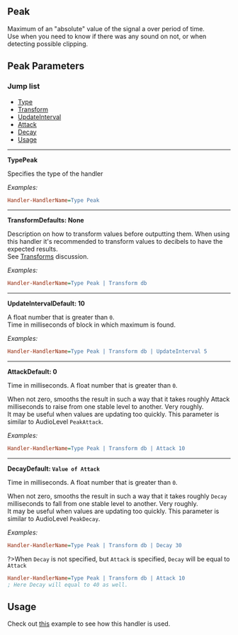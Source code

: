 ## Peak

Maximum of an "absolute" value of the signal a over period of time.<br/>
Use when you need to know if there was any sound on not, or when detecting possible clipping.

## Peak Parameters

### Jump list

- [Type](#type)
- [Transform](#transform)
- [UpdateInterval](#update-interval)
- [Attack](#attack)
- [Decay](#decay)
- [Usage](#usage)

---

<p id="type" class="p-title"><b>Type</b><b>Peak</b></p>

Specifies the type of the handler

_Examples:_

```ini
Handler-HandlerName=Type Peak
```

---

<p id="transform" class="p-title"><b>Transform</b><b>Defaults: None</b></p>

Description on how to transform values before outputting them. When using this handler it's recommended to transform values to decibels to have the expected results.<br/>
See [Transforms](/docs/discussions/transforms.md) discussion.

_Examples:_

```ini
Handler-HandlerName=Type Peak | Transform db
```

---

<p id="update-interval" class="p-title"><b>UpdateInterval</b><b>Default: 10</b></p>

A float number that is greater than `0`.<br/>
Time in milliseconds of block in which maximum is found.

_Examples:_

```ini
Handler-HandlerName=Type Peak | Transform db | UpdateInterval 5
```

---

<p id="attack" class="p-title"><b>Attack</b><b>Default: 0</b></p>

Time in milliseconds. A float number that is greater than `0`.<br/>

When not zero, smooths the result in such a way that it takes roughly Attack milliseconds to raise from one stable level to another. Very roughly.<br/>
It may be useful when values are updating too quickly. This parameter is similar to AudioLevel `PeakAttack`.

_Examples:_

```ini
Handler-HandlerName=Type Peak | Transform db | Attack 10
```

---

<p id="decay" class="p-title"><b>Decay</b><b>Default: <code>Value of Attack</code></b></p>

Time in milliseconds. A float number that is greater than `0`.<br/>

When not zero, smooths the result in such a way that it takes roughly `Decay` milliseconds to fall from one stable level to another. Very roughly.<br/>
It may be useful when values are updating too quickly. This parameter is similar to AudioLevel `PeakDecay`.

_Examples:_

```ini
Handler-HandlerName=Type Peak | Transform db | Decay 30
```

?>When `Decay` is not specified, but `Attack` is specified, `Decay` will be equal to `Attack`

```ini
Handler-HandlerName=Type Peak | Transform db | Attack 10
; Here Decay will equal to 40 as well.
```

## Usage

Check out [this](/docs/usage-examples/peak.md) example to see how this handler is used.
